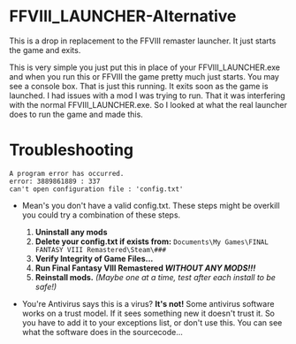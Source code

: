 # FFVIII_LAUNCHER-Alternative
This is a drop in replacement to the FFVIII remaster launcher. It just starts the game and exits. 


This is very simple you just put this in place of your FFVIII_LAUNCHER.exe and when you run this or FFVIII the game pretty much just starts. You may see a console box. That is just this running. It exits soon as the game is launched. I had issues with a mod I was trying to run. That it was interfering with the normal FFVIII_LAUNCHER.exe. So I looked at what the real launcher does to run the game and made this.

# __Troubleshooting__

```
A program error has occurred.
error: 3889861889 : 337
can't open configuration file : 'config.txt'
```

- Mean's you don't have a valid config.txt. These steps might be overkill you could try a combination of these steps.

  1. __Uninstall any mods__
  2. __Delete your config.txt if exists from:__ `Documents\My Games\FINAL FANTASY VIII Remastered\Steam\###`
  3. __Verify Integrity of Game Files...__
  4. __Run Final Fantasy VIII Remastered _WITHOUT ANY MODS!!!___
  5. __Reinstall mods.__ _(Maybe one at a time, test after each install to be safe!)_

- You're Antivirus says this is a virus? __It's not!__ Some antivirus software works on a trust model. If it sees something new it doesn't trust it. So you have to add it to your exceptions list, or don't use this. You can see what the software does in the sourcecode...
